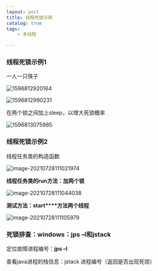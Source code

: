 ```yaml
---
layout: post
title: 线程死锁示例
catalog: true
tags:
    - 多线程

---
```




### 线程死锁示例1

一人一只筷子

![1596812920164](https://gitee.com/chrisxyq/picgo/raw/master/img/1596812920164.png)

![1596812990231](https://gitee.com/chrisxyq/picgo/raw/master/img/1596812990231.png)

在两个锁之间加上sleep，以增大死锁概率

![1596813075985](https://gitee.com/chrisxyq/picgo/raw/master/img/1596813075985.png)

### 线程死锁示例2

线程任务类的构造函数

![image-20210728111021974](https://gitee.com/chrisxyq/picgo/raw/master/https://gitee.com/chrisxyq/image-20210728111021974.png)

**线程任务类的run方法：加两个锁**

![image-20210728111044038](https://gitee.com/chrisxyq/picgo/raw/master/https://gitee.com/chrisxyq/image-20210728111044038.png)

**测试方法：start****方法两个线程**

![image-20210728111105979](https://gitee.com/chrisxyq/picgo/raw/master/https://gitee.com/chrisxyq/image-20210728111105979.png)

### **死锁排查：windows：jps –l和jstack** 

定位故障进程编号：**jps –l**

查看java进程的栈信息：jstack 进程编号（返回是否出现死锁）